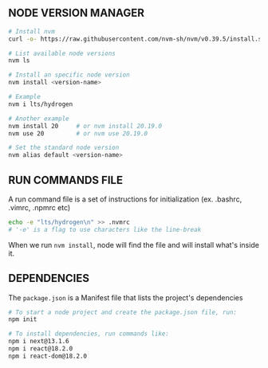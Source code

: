 ## NODE VERSION MANAGER

```bash
# Install nvm
curl -o- https://raw.githubusercontent.com/nvm-sh/nvm/v0.39.5/install.sh | bash

# List available node versions
nvm ls

# Install an specific node version
nvm install <version-name>

# Example
nvm i lts/hydrogen

# Another example
nvm install 20     # or nvm install 20.19.0
nvm use 20         # or nvm use 20.19.0

# Set the standard node version
nvm alias default <version-name>
```

## RUN COMMANDS FILE

A run command file is a set of instructions for initialization (ex. .bashrc, .vimrc, .npmrc etc)

```bash
echo -e "lts/hydrogen\n" >> .nvmrc
# '-e' is a flag to use characters like the line-break
```
When we run `nvm install`, node will find the file and will install what's inside it.

## DEPENDENCIES

The `package.json` is a Manifest file that lists the project's dependencies

```bash
# To start a node project and create the package.json file, run:
npm init

# To install dependencies, run commands like:
npm i next@13.1.6
npm i react@18.2.0
npm i react-dom@18.2.0
```
